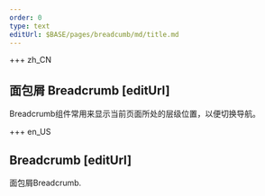```yaml
---
order: 0
type: text
editUrl: $BASE/pages/breadcumb/md/title.md
---
```


+++  zh_CN 
## 面包屑 Breadcrumb [editUrl]  
Breadcrumb组件常用来显示当前页面所处的层级位置，以便切换导航。


+++  en_US 
## Breadcrumb [editUrl] 
 面包屑Breadcrumb.
